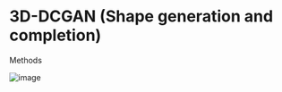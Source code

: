 # 3D-DCGAN (Shape generation and completion)

Methods

![image](https://github.com/user-attachments/assets/62945467-d054-4d52-b369-1d9c0d79f1c8)
